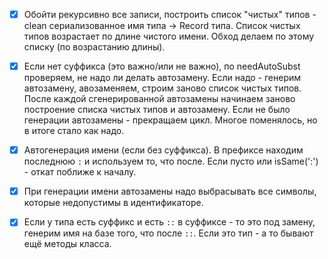 
- [X] Обойти рекурсивно все записи, построить список "чистых" типов - clean сериализованное имя типа -> Record типа.
      Список чистых типов возрастает по длине чистого имени.
      Обход делаем по этому списку (по возрастанию длины).

- [X] Если нет суффикса (это важно/или не важно), по needAutoSubst проверяем, не надо ли делать автозамену.
      Если надо - генерим автозамену, авозаменяем, строим заново список чистых типов.
      После каждой сгенерированной автозамены начинаем заново построение списка чистых типов и автозамену.
      Если не было генерации автозамены - прекращаем цикл.
      Многое поменялось, но в итоге стало как надо.

- [X] Автогенерация имени (если без суффикса). В префиксе находим последнюю `:` и используем то, что после.
      Если пусто или isSame(':') - откат поближе к началу.

- [X] При генерации имени автозамены надо выбрасывать все символы, которые недопустимы в идентификаторе.

- [X] Если у типа есть суффикс и есть `::` в суффиксе - то это под замену, генерим имя на базе того, что после `::`.
      Если это тип - а то бывают ещё методы класса.


